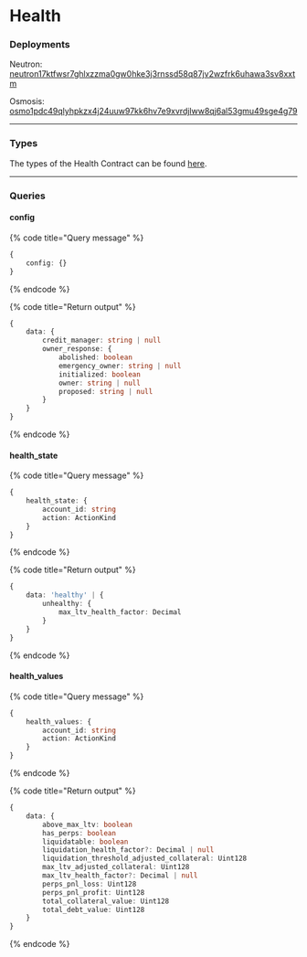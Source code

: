 # Health

### Deployments

Neutron: [neutron17ktfwsr7ghlxzzma0gw0hke3j3rnssd58q87jv2wzfrk6uhawa3sv8xxtm](https://neutron.celat.one/neutron-1/contracts/neutron17ktfwsr7ghlxzzma0gw0hke3j3rnssd58q87jv2wzfrk6uhawa3sv8xxtm)

Osmosis: [osmo1pdc49qlyhpkzx4j24uuw97kk6hv7e9xvrdjlww8qj6al53gmu49sge4g79](https://osmosis.celat.one/osmosis-1/contracts/osmo1pdc49qlyhpkzx4j24uuw97kk6hv7e9xvrdjlww8qj6al53gmu49sge4g79)

***

### Types

The types of the Health Contract can be found [here](https://github.com/mars-protocol/core-contracts/blob/master/scripts/types/generated/mars-rover-health/MarsRoverHealth.types.ts).

***

### Queries

#### config

{% code title="Query message" %}
```typescript
{
    config: {}
}
```
{% endcode %}

{% code title="Return output" %}
```typescript
{
    data: {
        credit_manager: string | null
        owner_response: {
            abolished: boolean
            emergency_owner: string | null
            initialized: boolean
            owner: string | null
            proposed: string | null
        }
    }
}
```
{% endcode %}

#### health\_state

{% code title="Query message" %}
```typescript
{
    health_state: {
        account_id: string
        action: ActionKind
    }
}
```
{% endcode %}

{% code title="Return output" %}
```typescript
{
    data: 'healthy' | {
        unhealthy: {
            max_ltv_health_factor: Decimal
        }
    }
}
```
{% endcode %}

#### health\_values

{% code title="Query message" %}
```typescript
{
    health_values: {
        account_id: string
        action: ActionKind
    }
}
```
{% endcode %}

{% code title="Return output" %}
```typescript
{
    data: {
        above_max_ltv: boolean
        has_perps: boolean
        liquidatable: boolean
        liquidation_health_factor?: Decimal | null
        liquidation_threshold_adjusted_collateral: Uint128
        max_ltv_adjusted_collateral: Uint128
        max_ltv_health_factor?: Decimal | null
        perps_pnl_loss: Uint128
        perps_pnl_profit: Uint128
        total_collateral_value: Uint128
        total_debt_value: Uint128
    }
}
```
{% endcode %}
